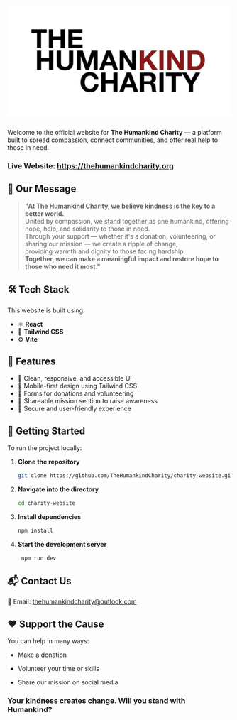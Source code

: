 # ![alt text](frontend/public/images/charity-logo-white-bg.jpg)

Welcome to the official website for **The Humankind Charity** — a platform built to spread compassion, connect communities, and offer real help to those in need.

### Live Website: https://thehumankindcharity.org

## 💬 Our Message

> **"At The Humankind Charity, we believe kindness is the key to a better world.**  
> United by compassion, we stand together as one humankind, offering hope, help, and solidarity to those in need.  
> Through your support — whether it's a donation, volunteering, or sharing our mission — we create a ripple of change,  
> providing warmth and dignity to those facing hardship.  
> **Together, we can make a meaningful impact and restore hope to those who need it most."**

## 🛠️ Tech Stack

This website is built using:

-   ⚛️ **React**
-   🎨 **Tailwind CSS**
-   ⚙️ **Vite**

## 📂 Features

-   💖 Clean, responsive, and accessible UI
-   📲 Mobile-first design using Tailwind CSS
-   📝 Forms for donations and volunteering
-   📢 Shareable mission section to raise awareness
-   🔐 Secure and user-friendly experience

## 🚀 Getting Started

To run the project locally:

1. **Clone the repository**

    ```bash
    git clone https://github.com/TheHumankindCharity/charity-website.git
    ```

2. **Navigate into the directory**

    ```bash
    cd charity-website
    ```

3. **Install dependencies**

    ```bash
    npm install
    ```

4. **Start the development server**
    ```bash
     npm run dev
    ```

## 📬 Contact Us

📧 Email: thehumankindcharity@outlook.com

## ❤️ Support the Cause

You can help in many ways:

-   Make a donation

-   Volunteer your time or skills

-   Share our mission on social media

### Your kindness creates change. Will you stand with Humankind?
